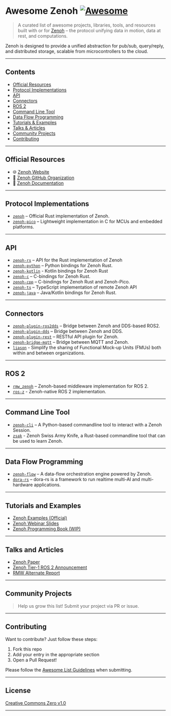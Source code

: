 # Awesome Zenoh [![Awesome](https://awesome.re/badge.svg)](https://awesome.re)

> A curated list of awesome projects, libraries, tools, and resources built with or for [Zenoh](https://zenoh.io) – the protocol unifying data in motion, data at rest, and computations.

Zenoh is designed to provide a unified abstraction for pub/sub, query/reply, and distributed storage, scalable from microcontrollers to the cloud.

---

## Contents

- [Official Resources](#official-resources)
- [Protocol Implementations](#protocol-implementations)
- [API](#api)
- [Connectors](#connectors)
- [ROS 2](#ros-2)
- [Command Line Tool](#command-line-tool)
- [Data Flow Programming](#data-flow-programming)
- [Tutorials & Examples](#tutorials-and-examples)
- [Talks & Articles](#talks-and-articles)
- [Community Projects](#community-projects)
- [Contributing](#contributing)

---

## Official Resources

- 🌐 [Zenoh Website](https://zenoh.io)
- 🧬 [Zenoh GitHub Organization](https://github.com/eclipse-zenoh)
- 📘 [Zenoh Documentation](https://zenoh.io/docs/getting-started/first-app/)

---

## Protocol Implementations

- [`zenoh`](https://github.com/eclipse-zenoh/zenoh) – Official Rust implementation of Zenoh.
- [`zenoh-pico`](https://github.com/eclipse-zenoh/zenoh-pico) – Lightweight implementation in C for MCUs and embedded platforms.

---

## API
- [`zenoh-rs`](https://github.com/eclipse-zenoh/zenoh) – API for the Rust implementation of Zenoh
- [`zenoh-python`](https://github.com/eclipse-zenoh/zenoh-python) – Python bindings for Zenoh Rust.
- [`zenoh-kotlin`](https://github.com/eclipse-zenoh/zenoh-kotlin) - Kotlin bindings for Zenoh Rust
- [`zenoh-c`](https://github.com/eclipse-zenoh/zenoh-c) – C-bindings for Zenoh Rust.
- [`zenoh-cpp`](https://github.com/eclipse-zenoh/zenoh-cpp) – C-bindings for Zenoh Rust and Zenoh-Pico.
- [`zenoh-ts`](https://github.com/eclipse-zenoh/zenoh-ts) – TypeScript implementation of remote Zenoh API
- [`zenoh-java`](https://github.com/eclipse-zenoh/zenoh-java) – Java/Kotlin bindings for Zenoh Rust.

---

## Connectors
- [`zenoh-plugin-ros2dds`](https://github.com/eclipse-zenoh/zenoh-plugin-ros2dds) – Bridge between Zenoh and DDS-based ROS2.
- [`zenoh-plugin-dds`](https://github.com/eclipse-zenoh/zenoh-plugin-dds) – Bridge between Zenoh and DDS.
- [`zenoh-plugin-rest`](https://github.com/eclipse-zenoh/zenoh-plugin-rest) – RESTful API plugin for Zenoh.
- [`zenoh-bridge-mqtt`](https://github.com/eclipse-zenoh/zenoh-bridge-mqtt) – Bridge between MQTT and Zenoh.
- [`liason`](https://github.com/RISE-Maritime/liaison) - Simplify the sharing of Functional Mock-up Units (FMUs) both within and between organizations. 

---

## ROS 2
- [`rmw_zenoh`](http://github.com/ros2/rmw_zenoh) – Zenoh-based middleware implementation for ROS 2.
- [`ros-z`](http://github.com/zettaScaleLabs/ros-z) - Zenoh-native ROS 2 implementation.

---

## Command Line Tool
- [`zenoh-cli`](https://github.com/RISE-Maritime/zenoh-cli) – A Python-based commandline tool to interact with a Zenoh Session. 
- [`zsak`](http://github.com/kydos/zsak) - Zenoh Swiss Army Knife, a Rust-based commandline tool that can be used to learn Zenoh.

---

## Data Flow Programming
- [`zenoh-flow`](https://github.com/eclipse-zenoh/zenoh-flow) – A data-flow orchestration engine powered by Zenoh.
- [`dora-rs`](https://github.com/dora-rs/dora) – dora-rs is a framework to run realtime multi-AI and multi-hardware applications.

---

## Tutorials and Examples

- [Zenoh Examples (Official)](https://github.com/eclipse-zenoh/zenoh/tree/main/examples)
- [Zenoh Webinar Slides](https://speakerdeck.com/kydos/collections/zenoh-webinar-ad-2025)
- [Zenoh Programming Book (WIP)](https://github.com/kydos/zenoh-book)

---

## Talks and Articles
- [Zenoh Paper](https://bit.ly/3P0DJ3N)
- [Zenoh Tier-1 ROS 2 Announcement](https://discourse.ros.org/t/ros-2-kilted-kaiju-release/43902)
- [RMW Alternate Report](https://discourse.ros.org/t/ros-2-alternative-middleware-report/33771)

---

## Community Projects

> Help us grow this list! Submit your project via PR or issue.

---

## Contributing

Want to contribute? Just follow these steps:

1. Fork this repo
2. Add your entry in the appropriate section
3. Open a Pull Request!

Please follow the [Awesome List Guidelines](https://github.com/sindresorhus/awesome/blob/main/contributing.md) when submitting.

---

## License

[Creative Commons Zero v1.0](LICENSE)

---
